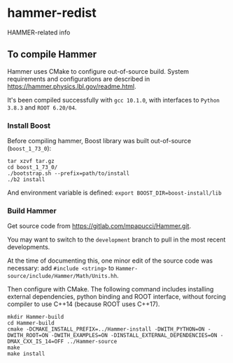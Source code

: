 # hammer-redist
HAMMER-related info

## To compile Hammer
Hammer uses CMake to configure out-of-source build. System requirements and configurations are described in https://hammer.physics.lbl.gov/readme.html.

It's been compiled successfully with `gcc 10.1.0`, with interfaces to `Python 3.8.3` and `ROOT 6.20/04`. 

### Install Boost
Before compiling hammer, Boost library was built out-of-source (`boost_1_73_0`):

```
tar xzvf tar.gz
cd boost_1_73_0/
./bootstrap.sh --prefix=path/to/install
./b2 install
```

And environment variable is defined:
`export BOOST_DIR=boost-install/lib`

### Build Hammer
Get source code from https://gitlab.com/mpapucci/Hammer.git.

You may want to switch to the `development` branch to pull in the most recent developments.

At the time of documenting this, one minor edit of the source code was necessary:
add `#include <string>` to `Hammer-source/include/Hammer/Math/Units.hh`.

Then configure with CMake. The following command includes installing external dependencies, python binding and ROOT interface, without forcing compiler to use C++14 (because ROOT uses C++17).

```
mkdir Hammer-build
cd Hammer-build
cmake -DCMAKE_INSTALL_PREFIX=../Hammer-install -DWITH_PYTHON=ON -DWITH_ROOT=ON -DWITH_EXAMPLES=ON -DINSTALL_EXTERNAL_DEPENDENCIES=ON -DMAX_CXX_IS_14=OFF ../Hammer-source
make
make install
```



